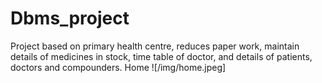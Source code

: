 # Dbms_project
Project based on primary health centre, reduces paper work, maintain details of medicines in stock, time table of doctor, and details of patients, doctors and compounders.
Home
![/img/home.jpeg]
